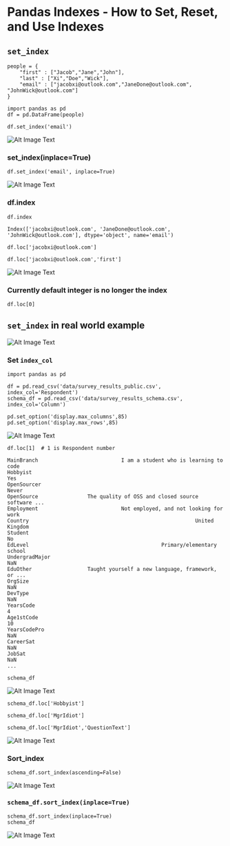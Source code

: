 # Pandas Indexes - How to Set, Reset, and Use Indexes

## `set_index`

```
people = {
    "first" : ["Jacob","Jane","John"],
    "last" : ["Xi","Doe","Wick"],
    "email" : ["jacobxi@outlook.com","JaneDone@outlook.com", "JohnWick@outlook.com"]
}

import pandas as pd
df = pd.DataFrame(people)
```

```
df.set_index('email')
```

![Alt Image Text](images/pd3_1.png "body image") 

### set_index(inplace=True)

```
df.set_index('email', inplace=True)
```

![Alt Image Text](images/pd3_2.png "body image") 

### df.index

```
df.index
```

```
Index(['jacobxi@outlook.com', 'JaneDone@outlook.com', 'JohnWick@outlook.com'], dtype='object', name='email')
```

```
df.loc['jacobxi@outlook.com']

df.loc['jacobxi@outlook.com','first']
```

![Alt Image Text](images/pd3_3.png "body image") 


### Currently default integer is no longer the index

```
df.loc[0]
```

## `set_index` in real world example

![Alt Image Text](images/pd3_4.png "body image") 

### Set `index_col`

```
import pandas as pd

df = pd.read_csv('data/survey_results_public.csv', index_col='Respondent')
schema_df = pd.read_csv('data/survey_results_schema.csv', index_col='Column')

pd.set_option('display.max_columns',85)
pd.set_option('display.max_rows',85)
```

![Alt Image Text](images/pd3_5.png "body image") 

```
df.loc[1]  # 1 is Respondent number
```

```
MainBranch                           I am a student who is learning to code
Hobbyist                                                                Yes
OpenSourcer                                                           Never
OpenSource                The quality of OSS and closed source software ...
Employment                           Not employed, and not looking for work
Country                                                      United Kingdom
Student                                                                  No
EdLevel                                           Primary/elementary school
UndergradMajor                                                          NaN
EduOther                  Taught yourself a new language, framework, or ...
OrgSize                                                                 NaN
DevType                                                                 NaN
YearsCode                                                                 4
Age1stCode                                                               10
YearsCodePro                                                            NaN
CareerSat                                                               NaN
JobSat                                                                  NaN
...
```

```
schema_df
```

![Alt Image Text](images/pd3_6.png "body image") 

```
schema_df.loc['Hobbyist']

schema_df.loc['MgrIdiot']

schema_df.loc['MgrIdiot','QuestionText']
```

![Alt Image Text](images/pd3_7.png "body image") 

### Sort_index

```
schema_df.sort_index(ascending=False)
```

![Alt Image Text](images/pd3_8.png "body image") 

### `schema_df.sort_index(inplace=True)`

```
schema_df.sort_index(inplace=True)
schema_df
```
![Alt Image Text](images/pd3_9.png "body image") 

